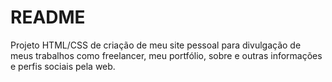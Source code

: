 # README #

Projeto HTML/CSS de criação de meu site pessoal para divulgação de meus trabalhos como freelancer, meu portfólio, sobre e outras informações e perfis sociais pela web.